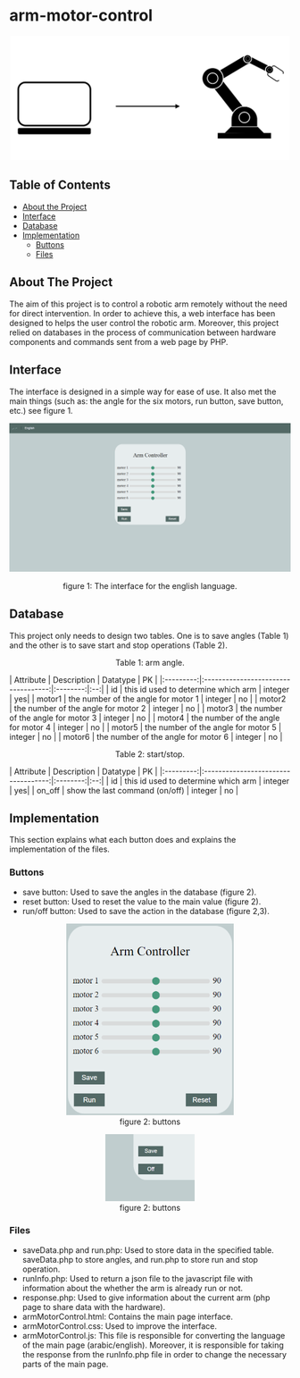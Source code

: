 # arm-motor-control

<!-- PROJECT IMAGE -->
<p align="center">
<img src="images/image.png" alt="image" width="500">
</p>

<!-- TABLE OF CONTENTS -->
## Table of Contents

* [About the Project](#about-the-project)
* [Interface](#interface)
* [Database](#database)
* [Implementation](#implementation)
  * [Buttons](#buttons)
  * [Files](#files)

<!-- ABOUT THE PROJECT -->
## About The Project
The aim of this project is to control a robotic arm remotely without the need for direct intervention. In order to achieve this, a web interface has been designed to helps the user control the robotic arm. Moreover, this project relied on databases in the process of communication between hardware components and commands sent from a web page by PHP.

<!-- INTERFACE -->
## Interface
The interface is designed in a simple way for ease of use. It also met the main things (such as: the angle for the six motors, run button, save button, etc.) see figure 1.
<p align="center">
<img src="images/interfaceE.png" alt="interface (English)" width="700">
    <p align="center">
        figure 1: The interface for the english language.
    </p>
</p>

<!-- DATABASE -->
## Database
This project only needs to design two tables. One is to save angles (Table 1) and the other is to save start and stop operations (Table 2).
<br/>
<p align="center"> Table 1: arm angle.
</p>
| Attribute |            Description              | Datatype | PK |
|:---------:|:-----------------------------------:|:--------:|:--:|
|    id     | this id used to determine which arm |  integer | yes|
|   motor1  | the number of the angle for motor 1 |  integer | no |
|   motor2  | the number of the angle for motor 2 |  integer | no |
|   motor3  | the number of the angle for motor 3 |  integer | no |
|   motor4  | the number of the angle for motor 4 |  integer | no |
|   motor5  | the number of the angle for motor 5 |  integer | no |
|   motor6  | the number of the angle for motor 6 |  integer | no |
<br/>
<p align="center"> Table 2: start/stop.
</p>
| Attribute |            Description              | Datatype | PK |
|:---------:|:-----------------------------------:|:--------:|:--:|
|    id     | this id used to determine which arm |  integer | yes|
|   on_off  |    show the last command (on/off)   |  integer | no |

<!-- IMPLEMENTATION -->
## Implementation
This section explains what each button does and explains the implementation of the files.

<!-- BUTTONS -->
### Buttons
- save button: Used to save the angles in the database (figure 2).
- reset button: Used to reset the value to the main value (figure 2).
- run/off button: Used to save the action in the database (figure 2,3).
<p align="center">
    <img src="images/buttons.png" alt="buttons" width="300">
    <br/>
    figure 2: buttons
</p>
<p align="center">
    <img src="images/offButton.png" alt="off button" width="160">
    <br/>
    figure 2: buttons
</p>

<!-- FILES -->
### Files
- saveData.php and run.php: Used to store data in the specified table. saveData.php to store angles, and run.php to store run and stop operation.
- runInfo.php: Used to return a json file to the javascript file with information about the whether the arm is already run or not.
- response.php: Used to give information about the current arm (php page to share data with the hardware).
- armMotorControl.html: Contains the main page interface.
- armMotorControl.css: Used to improve the interface.
- armMotorControl.js: This file is responsible for converting the language of the main page (arabic/english). Moreover, it is responsible for taking the response from the runInfo.php file in order to change the necessary parts of the main page.
